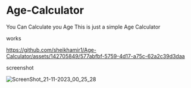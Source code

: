 # Age-Calculator
You Can Calculate you Age This is just a simple Age Calculator

works 



https://github.com/sheikhamir1/Age-Calculator/assets/142705849/577abfbf-5759-4d17-a75c-62a2c39d3daa



screenshot

![ScreenShot_21-11-2023_00_25_28](https://github.com/sheikhamir1/Age-Calculator/assets/142705849/9d0f81c4-b626-4844-96d9-f861ec15feaa)
